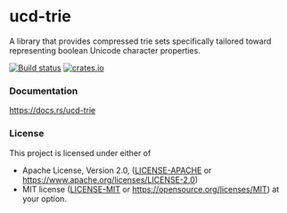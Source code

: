ucd-trie
========
A library that provides compressed trie sets specifically tailored toward
representing boolean Unicode character properties.

[![Build status](https://github.com/BurntSushi/ucd-generate/workflows/ci/badge.svg)](https://github.com/BurntSushi/ucd-generate/actions)
[![crates.io](https://img.shields.io/crates/v/ucd-trie.svg)](https://crates.io/crates/ucd-trie)


### Documentation

https://docs.rs/ucd-trie


### License

This project is licensed under either of
 * Apache License, Version 2.0, ([LICENSE-APACHE](LICENSE-APACHE) or
   https://www.apache.org/licenses/LICENSE-2.0)
 * MIT license ([LICENSE-MIT](LICENSE-MIT) or
   https://opensource.org/licenses/MIT)
at your option.
